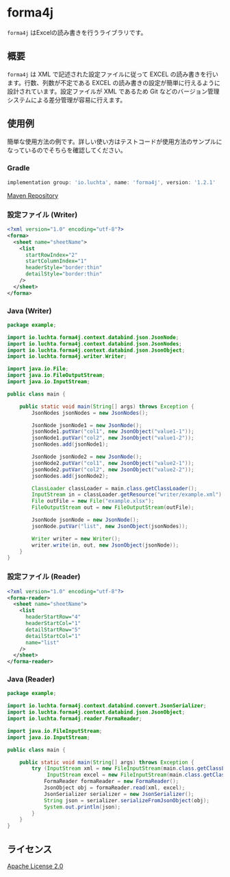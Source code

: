 # forma4j

`forma4j` はExcelの読み書きを行うライブラリです。

## 概要

`forma4j` は XML で記述された設定ファイルに従って EXCEL の読み書きを行います。行数、列数が不定である EXCEL の読み書きの設定が簡単に行えるように設計されています。設定ファイルが XML であるため Git などのバージョン管理システムによる差分管理が容易に行えます。

## 使用例

簡単な使用方法の例です。詳しい使い方はテストコードが使用方法のサンプルになっているのでそちらを確認してください。

### Gradle

```gradle
implementation group: 'io.luchta', name: 'forma4j', version: '1.2.1'
```

[Maven Repository](https://mvnrepository.com/artifact/io.luchta/forma4j)

### 設定ファイル (Writer)

```xml
<?xml version="1.0" encoding="utf-8"?>
<forma>
  <sheet name="sheetName">
    <list
      startRowIndex="2"
      startColumnIndex="1"
      headerStyle="border:thin"
      detailStyle="border:thin"
    />
  </sheet>
</forma>
```

### Java (Writer)

```java
package example;

import io.luchta.forma4j.context.databind.json.JsonNode;
import io.luchta.forma4j.context.databind.json.JsonNodes;
import io.luchta.forma4j.context.databind.json.JsonObject;
import io.luchta.forma4j.writer.Writer;

import java.io.File;
import java.io.FileOutputStream;
import java.io.InputStream;

public class main {

    public static void main(String[] args) throws Exception {
        JsonNodes jsonNodes = new JsonNodes();

        JsonNode jsonNode1 = new JsonNode();
        jsonNode1.putVar("col1", new JsonObject("value1-1"));
        jsonNode1.putVar("col2", new JsonObject("value1-2"));
        jsonNodes.add(jsonNode1);

        JsonNode jsonNode2 = new JsonNode();
        jsonNode2.putVar("col1", new JsonObject("value2-1"));
        jsonNode2.putVar("col2", new JsonObject("value2-2"));
        jsonNodes.add(jsonNode2);

        ClassLoader classLoader = main.class.getClassLoader();
        InputStream in = classLoader.getResource("writer/example.xml").openStream();
        File outFile = new File("example.xlsx");
        FileOutputStream out = new FileOutputStream(outFile);

        JsonNode jsonNode = new JsonNode();
        jsonNode.putVar("list", new JsonObject(jsonNodes));

        Writer writer = new Writer();
        writer.write(in, out, new JsonObject(jsonNode));
    }
}
```

### 設定ファイル (Reader)

```xml
<?xml version="1.0" encoding="utf-8"?>
<forma-reader>
  <sheet name="sheetName">
    <list 
      headerStartRow="4"
      headerStartCol="1"
      detailStartRow="5"
      detailStartCol="1"
      name="list"
    />
  </sheet>
</forma-reader>
```

### Java  (Reader)

```java
package example;

import io.luchta.forma4j.context.databind.convert.JsonSerializer;
import io.luchta.forma4j.context.databind.json.JsonObject;
import io.luchta.forma4j.reader.FormaReader;

import java.io.FileInputStream;
import java.io.InputStream;

public class main {

    public static void main(String[] args) throws Exception {
        try (InputStream xml = new FileInputStream(main.class.getClassLoader().getResource("reader/example.xml").getPath());
             InputStream excel = new FileInputStream(main.class.getClassLoader().getResource("reader/example.xlsx").getPath());) {
            FormaReader formaReader = new FormaReader();
            JsonObject obj = formaReader.read(xml, excel);
            JsonSerializer serializer = new JsonSerializer();
            String json = serializer.serializeFromJsonObject(obj);
            System.out.println(json);
        }
    }
}
```

## ライセンス

[Apache License 2.0](/LICENSE)
